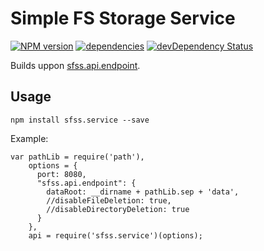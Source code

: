 # Simple FS Storage Service
[![NPM version](https://badge.fury.io/js/sfss.service.svg)](http://badge.fury.io/js/sfss.service)
[![dependencies](https://david-dm.org/luscus/sfss.service.svg)](https://david-dm.org/luscus/sfss.service)
[![devDependency Status](https://david-dm.org/luscus/sfss.service/dev-status.svg?theme=shields.io)](https://david-dm.org/luscus/sfss.service#info=devDependencies)

Builds uppon [sfss.api.endpoint](https://github.com/luscus/sfss.api.endpoint).


## Usage

    npm install sfss.service --save

Example:

    var pathLib = require('path'),
        options = {
          port: 8080,
          "sfss.api.endpoint": {
            dataRoot: __dirname + pathLib.sep + 'data',
            //disableFileDeletion: true,
            //disableDirectoryDeletion: true
          }
        },
        api = require('sfss.service')(options);
